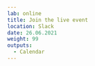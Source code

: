 ```yaml
---
lab: online
title: Join the live event
location: Slack
date: 26.06.2021
weight: 99
outputs:
  - Calendar
---
```

